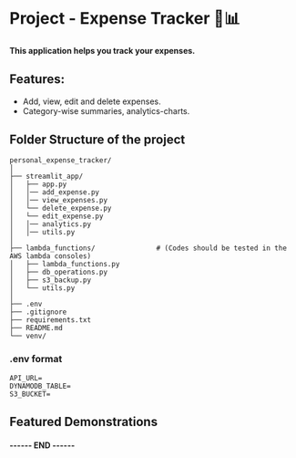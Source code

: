 # Project - Expense Tracker 💸📊

#### This application helps you track your expenses.

## Features:
- Add, view, edit and delete expenses.
- Category-wise summaries, analytics-charts.


## Folder Structure of the project

```
personal_expense_tracker/
│
├── streamlit_app/                 
│   ├── app.py                      
│   │── add_expense.py             
│   │── view_expenses.py 
│   └── delete_expense.py    
│   └── edit_expense.py       
│   │── analytics.py               
│   │── utils.py                   
│
├── lambda_functions/               # (Codes should be tested in the AWS lambda consoles)  
│   ├── lambda_functions.py                
│   ├── db_operations.py           
│   ├── s3_backup.py               
│   └── utils.py                              
│
├── .env                    
├── .gitignore                     
├── requirements.txt               
├── README.md                      
└── venv/                          

```

### .env format

```
API_URL=
DYNAMODB_TABLE=
S3_BUCKET=
```

## Featured Demonstrations



#### ------ END ------